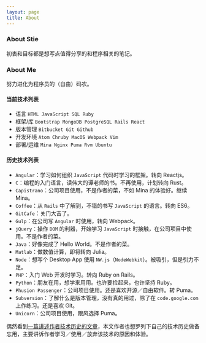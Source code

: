 ```yaml
---
layout: page
title: About
---
```


### About Stie
初衷和目标都是想写点值得分享的和程序相关的笔记。

### About Me
努力进化为程序员的（自由）码农。

#### 当前技术列表

- 语言 `HTML JavaScript SQL Ruby`
- 框架/库 `Bootstrap MongoDB PostgreSQL Rails React`
- 版本管理 `Bitbucket Git Github`
- 开发环境 `Atom Chruby MacOS Webpack Vim`
- 部署/运维 `Mina Nginx Puma Rvm Ubuntu`

#### 历史技术列表

- `Angular`：学习如何组织 `JavaScript` 代码时学习的框架。转向 Reactjs。
- `C`：编程的入门语言，读伟大的谭老师的书。不再使用，计划转向 Rust。
- `Capistrano`：公司项目使用，不是作者的菜，不如 Mina 的体验好。继续 Mina。
- `Coffee`：从 `Rails` 中了解到，不错的书写 `JavaScript` 的语言。转向 ES6。
- `GitCafe`：关门大吉了。
- `Gulp`：在公司写 `Angular` 时使用，转向 Webpack。
- `jQuery`：操作 `DOM` 的利器，开始学习 `JavaScript` 时接触，在公司项目中使用。不是作者的菜。
- `Java`：好像完成了 Hello World。不是作者的菜。
- `Matlab`：做数值计算，即将转向 Julia。
- `Node`：想写个 Desktop App 使用 `NW.js`（`NodeWebkit`）。被吸引，但是引力不足。
- `PHP`：入门 Web 开发时学习。转向 Ruby on Rails。
- `Python`：朋友在用，想学来用用。也许要捡起来，也许坚持 Ruby。
- `Phusion Passenger`：公司项目使用。还是喜欢开源／自由软件。转 Puma。
- `Subversion`：了解什么是版本管理，没有真的用过，除了在 `code.google.com` 上作练习。还是喜欢 Git。
- `Unicorn`：公司项目使用，跟风选择 Puma。

偶然看到[一篇讲述作者技术历史的文章](http://blog.rainy.im/2015/01/04/rainy-of-all-trade/)，本文作者也想罗列下自己的技术历史做备忘用，主要讲诉作者学习／使用／放弃该技术的原因和体验。
